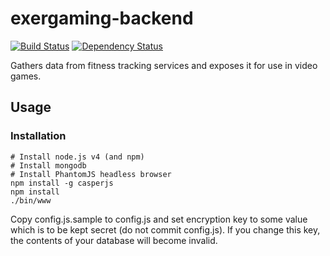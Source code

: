 # exergaming-backend

[![Build Status](https://travis-ci.org/akl-game-lab/exergame-backend.svg?branch=master)](https://travis-ci.org/akl-game-lab/exergame-backend) [![Dependency Status](https://david-dm.org/akl-game-lab/exergame-backend.svg)](https://david-dm.org/akl-game-lab/exergame-backend)

Gathers data from fitness tracking services and exposes it for use in video games.

## Usage

### Installation
```
# Install node.js v4 (and npm)
# Install mongodb
# Install PhantomJS headless browser
npm install -g casperjs
npm install
./bin/www
```

Copy config.js.sample to config.js and set encryption key to some value which is to be kept secret (do not commit config.js). If you change this key, the contents of your database will become invalid.
